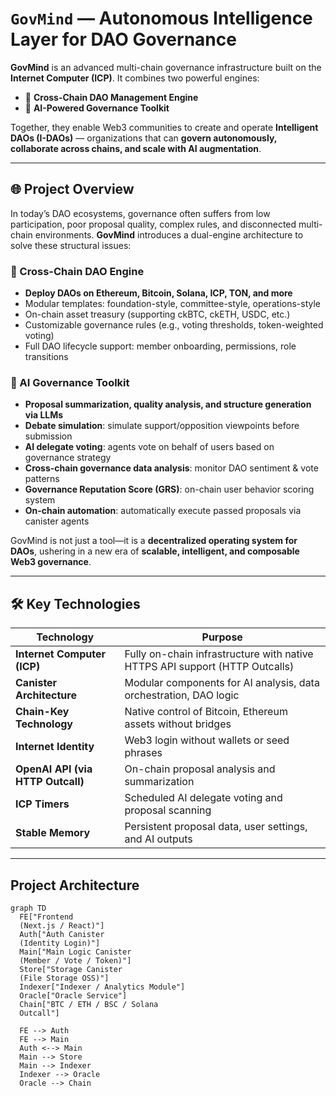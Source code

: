 # `GovMind` — Autonomous Intelligence Layer for DAO Governance

**GovMind** is an advanced multi-chain governance infrastructure built on the **Internet Computer (ICP)**. It combines two powerful engines:

- 🔧 **Cross-Chain DAO Management Engine**  
- 🤖 **AI-Powered Governance Toolkit**

Together, they enable Web3 communities to create and operate **Intelligent DAOs (I-DAOs)** — organizations that can **govern autonomously, collaborate across chains, and scale with AI augmentation**.

---

## 🌐 Project Overview

In today’s DAO ecosystems, governance often suffers from low participation, poor proposal quality, complex rules, and disconnected multi-chain environments. **GovMind** introduces a dual-engine architecture to solve these structural issues:

### 🔧 Cross-Chain DAO Engine

- **Deploy DAOs on Ethereum, Bitcoin, Solana, ICP, TON, and more**
- Modular templates: foundation-style, committee-style, operations-style
- On-chain asset treasury (supporting ckBTC, ckETH, USDC, etc.)
- Customizable governance rules (e.g., voting thresholds, token-weighted voting)
- Full DAO lifecycle support: member onboarding, permissions, role transitions

### 🤖 AI Governance Toolkit

- **Proposal summarization, quality analysis, and structure generation via LLMs**
- **Debate simulation**: simulate support/opposition viewpoints before submission
- **AI delegate voting**: agents vote on behalf of users based on governance strategy
- **Cross-chain governance data analysis**: monitor DAO sentiment & vote patterns
- **Governance Reputation Score (GRS)**: on-chain user behavior scoring system
- **On-chain automation**: automatically execute passed proposals via canister agents

GovMind is not just a tool—it is a **decentralized operating system for DAOs**, ushering in a new era of **scalable, intelligent, and composable Web3 governance**.

---

## 🛠️ Key Technologies

| Technology | Purpose |
|------------|---------|
| **Internet Computer (ICP)** | Fully on-chain infrastructure with native HTTPS API support (HTTP Outcalls) |
| **Canister Architecture** | Modular components for AI analysis, data orchestration, DAO logic |
| **Chain-Key Technology** | Native control of Bitcoin, Ethereum assets without bridges |
| **Internet Identity** | Web3 login without wallets or seed phrases |
| **OpenAI API (via HTTP Outcall)** | On-chain proposal analysis and summarization |
| **ICP Timers** | Scheduled AI delegate voting and proposal scanning |
| **Stable Memory** | Persistent proposal data, user settings, and AI outputs |

---

## Project Architecture

```mermaid
graph TD
  FE["Frontend
  (Next.js / React)"]
  Auth["Auth Canister
  (Identity Login)"]
  Main["Main Logic Canister
  (Member / Vote / Token)"]
  Store["Storage Canister
  (File Storage OSS)"]
  Indexer["Indexer / Analytics Module"]
  Oracle["Oracle Service"]
  Chain["BTC / ETH / BSC / Solana 
  Outcall"]

  FE --> Auth
  FE --> Main
  Auth <--> Main
  Main --> Store
  Main --> Indexer
  Indexer --> Oracle
  Oracle --> Chain
```
